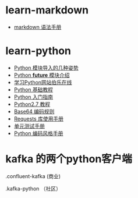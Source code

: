 # learn-markdown
- [markdown 语法手册](http://blog.leanote.com/post/freewalk/Markdown-%E8%AF%AD%E6%B3%95%E6%89%8B%E5%86%8C#title-8)

# learn-python

- [Python 模块导入的几种姿势](http://codingpy.com/article/python-import-101/)
- [Python __future__ 模块介绍](http://www.jianshu.com/p/b23ea482ee42)
- [学习Python网站伯乐在线](http://python.jobbole.com/)
- [Python 基础教程](http://www.runoob.com/python/python-tutorial.html)
- [Python 入门指南](https://www.beibq.cn/book/iptj136/intro)
- [Python2.7 教程](https://www.liaoxuefeng.com/wiki/001374738125095c955c1e6d8bb493182103fac9270762a000)
- [Base64 编码规则](http://www.ruanyifeng.com/blog/2008/06/base64.html)
- [Requests 库使用手册](http://docs.python-requests.org/zh_CN/latest/)
- [单元测试手册](https://www.liaoxuefeng.com/wiki/001374738125095c955c1e6d8bb493182103fac9270762a000/00140137128705556022982cfd844b38d050add8565dcb9000)
- [Python 编码风格手册](https://www.liaoxuefeng.com/wiki/001374738125095c955c1e6d8bb493182103fac9270762a000/00140137128705556022982cfd844b38d050add8565dcb9000)


# kafka 的两个python客户端
.confluent-kafka (商业)

.kafka-python  （社区）
